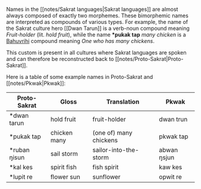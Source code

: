 Names in the [[notes/Sakrat languages|Sakrat languages]] are almost always composed of exactly two morphemes. These bimorphemic names are interpreted as compounds of various types. For example, the name of the Sakrat culture hero [[Dwan Tarun]] is a verb-noun compound meaning _Fruit-holder_ (lit. _hold fruit_), while the name **\*pukak tap** _many chicken_ is a [Bahuvrihi](https://en.wikipedia.org/wiki/Bahuvrihi) compound meaning _One who has many chickens_.

This custom is present in all cultures where Sakrat languages are spoken and can therefore be reconstructed back to [[notes/Proto-Sakrat|Proto-Sakrat]].

Here is a table of some example names in Proto-Sakrat and [[notes/Pkwak\|Pkwak]]:

| Proto-Sakrat  | Gloss        | Translation            | Pkwak |
| ------------- | ------------ | ---------------------- | ---------------------- |
| \*dwan tarun  | hold fruit   | fruit-holder           | dwan trun              |
| \*pukak tap   | chicken many | (one of) many chickens | pkwak tap              |
| \*ruban ŋisun | sail storm   | sailor-into-the-storm  | abwan ŋsjun            |
| \*kal kes     | spirit fish  | fish spirit            | kaw kes                |
| \*lupit re    | flower sun   | sunflower              | opwit re               | 
